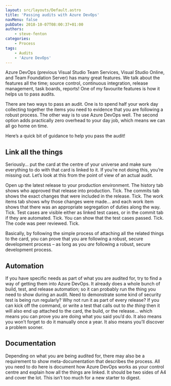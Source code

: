 ```yaml
---
layout: src/layouts/Default.astro
title: 'Passing audits with Azure DevOps'
navMenu: false
pubDate: 2018-10-07T08:00:37+01:00
authors:
    - steve-fenton
categories:
    - Process
tags:
    - Audits
    - 'Azure DevOps'
---
```


Azure DevOps (previous Visual Studio Team Services, Visual Studio Online, and Team Foundation Server) has many great features. We talk about the features all the time; source control, continuous integration, release management, task boards, reports! One of my favourite features is how it helps us to pass audits.

There are two ways to pass an audit. One is to spend half your work day collecting together the items you need to evidence that you are following a robust process. The other way is to use Azure DevOps well. The second option adds practically zero overhead to your day job, which means we can all go home on time.

Here’s a quick bit of guidance to help you pass the audit!

## Link all the things

Seriously… put the card at the centre of your universe and make sure everything to do with that card is linked to it. If you’re not doing this, you’re missing out. Let’s look at this from the point of view of an actual audit.

Open up the latest release to your production environment. The history tab shows who approved that release into production. Tick. The commits tab shows the exact changes that were included in the release. Tick. The work items tab shows why those changes were made… and each work item shows that there was an appropriate segregation of duties along the way. Tick. Test cases are visible either as linked test cases, or in the commit tab if they are automated. Tick. You can show that the test cases passed. Tick. The code was peer reviewed. Tick.

Basically, by following the simple process of attaching all the related things to the card, you can prove that you are following a robust, secure development process – as long as you *are* following a robust, secure development process.

## Automation

If you have specific needs as part of what you are audited for, try to find a way of getting them into Azure DevOps. It already does a whole bunch of build, test, and release automation; so it can probably run the thing you need to show during an audit. Need to demonstrate some kind of security test is being run regularly? Why not run it as part of every release? If you can kick off the command, or write a test that calls out to *the thing* then it will also end up attached to the card, the build, or the release… which means you can prove you are doing what you said you’d do. It also means you won’t forget to do it manually once a year. It also means you’ll discover a problem sooner.

## Documentation

Depending on what you are being audited for, there may also be a requirement to show meta-documentation that describes the process. All you need to do here is document how Azure DevOps works as your control centre and explain how all the things are linked. It should be two sides of A4 and cover the lot. This isn’t too much for a new starter to digest.